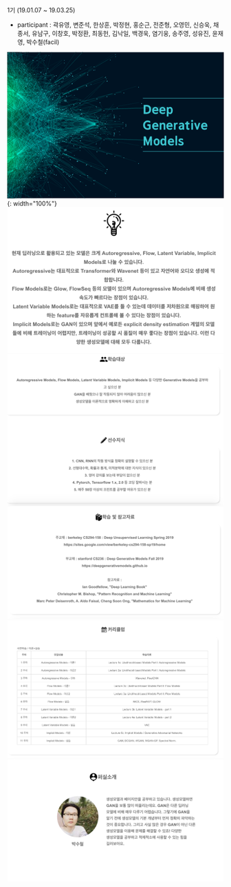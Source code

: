 1기 (19.01.07 ~ 19.03.25)
* participant : 곽유영, 변준석, 한상훈, 박정현, 홍순근, 전준형, 오영민, 신승욱, 채종서, 유남구, 이창호, 박정환, 최동헌, 김낙일, 백경욱, 염기웅, 송주영, 성유진, 윤재영, 박수철(facil)

![1](./pics/1.png){: width="100%"}
![2](./pics/2.png)
![3](./pics/3.png)
![4](./pics/4.png)
![5](./pics/5.png)
![6](./pics/6.png)

